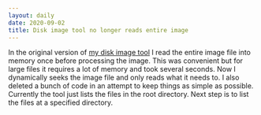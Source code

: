 ```yaml
---
layout: daily
date: 2020-09-02
title: Disk image tool no longer reads entire image
---
```


In the original version of [my disk image tool](https://github.com/stevebob/gpt-fat-disk-image)
I read the entire image file into memory once before processing the image. This was convenient
but for large files it requires a lot of memory and took several seconds. Now I dynamically
seeks the image file and only reads what it needs to. I also deleted a bunch of code in an
attempt to keep things as simple as possible. Currently the tool just lists the files in the
root directory. Next step is to list the files at a specified directory.
